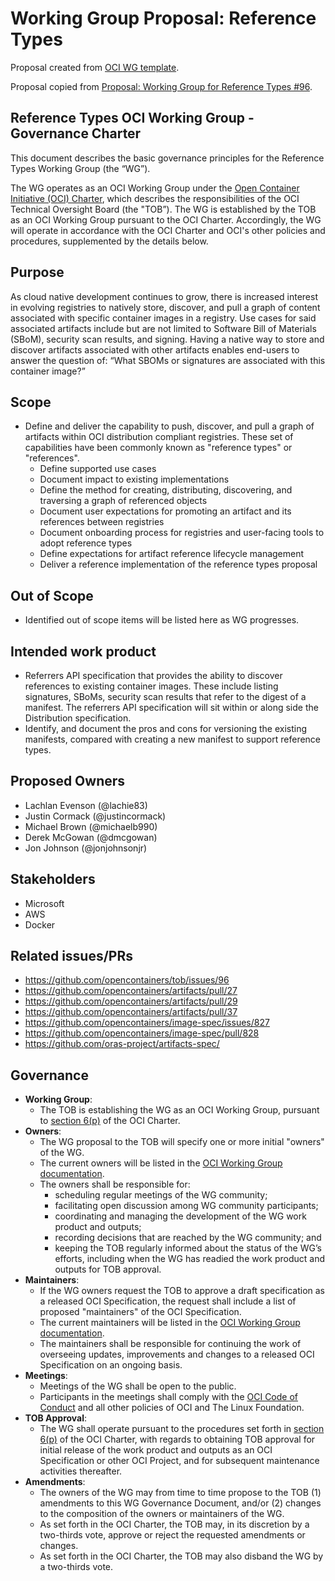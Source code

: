 # Working Group Proposal: Reference Types

Proposal created from [OCI WG template](https://github.com/opencontainers/tob/blob/master/WG-TEMPLATE.md).

Proposal copied from [Proposal: Working Group for Reference Types #96](https://github.com/opencontainers/tob/issues/96).

## Reference Types OCI Working Group - Governance Charter

This document describes the basic governance principles for the Reference Types Working Group (the “WG”).

The WG operates as an OCI Working Group under the [Open Container Initiative (OCI) Charter](https://github.com/opencontainers/tob/blob/master/CHARTER.md), which describes the responsibilities of the OCI Technical Oversight Board (the "TOB”). The WG is established by the TOB as an OCI Working Group pursuant to the OCI Charter. Accordingly, the WG will operate in accordance with the OCI Charter and OCI's other policies and procedures, supplemented by the details below.

## Purpose

As cloud native development continues to grow, there is increased interest in evolving registries to natively store, discover, and pull a graph of content associated with specific container images in a registry.
Use cases for said associated artifacts include but are not limited to Software Bill of Materials (SBoM), security scan results, and signing.
Having a native way to store and discover artifacts associated with other artifacts enables end-users to answer the question of: “What SBOMs or signatures are associated with this container image?”

## Scope

* Define and deliver the capability to push, discover, and pull a graph of artifacts within OCI distribution compliant registries. These set of capabilities have been commonly known as "reference types" or "references".
  * Define supported use cases
  * Document impact to existing implementations
  * Define the method for creating, distributing, discovering, and traversing a graph of referenced objects
  * Document user expectations for promoting an artifact and its references between registries
  * Document onboarding process for registries and user-facing tools to adopt reference types
  * Define expectations for artifact reference lifecycle management
  * Deliver a reference implementation of the reference types proposal

## Out of Scope

* Identified out of scope items will be listed here as WG progresses.

## Intended work product

* Referrers API specification that provides the ability to discover references to existing container images. These include listing signatures, SBoMs, security scan results that refer to the digest of a manifest. The referrers API specification will sit within or along side the Distribution specification.
* Identify, and document the pros and cons for versioning the existing manifests, compared with creating a new manifest to support reference types.

## Proposed Owners

* Lachlan Evenson (@lachie83)
* Justin Cormack (@justincormack)
* Michael Brown (@michaelb990)
* Derek McGowan (@dmcgowan)
* Jon Johnson (@jonjohnsonjr)

## Stakeholders

* Microsoft
* AWS
* Docker

## Related issues/PRs

* https://github.com/opencontainers/tob/issues/96
* https://github.com/opencontainers/artifacts/pull/27
* https://github.com/opencontainers/artifacts/pull/29
* https://github.com/opencontainers/artifacts/pull/37
* https://github.com/opencontainers/image-spec/issues/827
* https://github.com/opencontainers/image-spec/pull/828
* https://github.com/oras-project/artifacts-spec/

## Governance

* **Working Group**:
  * The TOB is establishing the WG as an OCI Working Group, pursuant to [section 6(p)](https://github.com/opencontainers/tob/blob/master/CHARTER.md#6-technical-oversight-board-tob) of the OCI Charter.
* **Owners**:
  * The WG proposal to the TOB will specify one or more initial "owners" of the WG.
  * The current owners will be listed in the [OCI Working Group documentation](https://github.com/opencontainers/tob/blob/master/WG-INFO.md).
  * The owners shall be responsible for:
    * scheduling regular meetings of the WG community;
    * facilitating open discussion among WG community participants;
    * coordinating and managing the development of the WG work product and outputs;
    * recording decisions that are reached by the WG community; and
    * keeping the TOB regularly informed about the status of the WG’s efforts, including when the WG has readied the work product and outputs for TOB approval.
* **Maintainers**:
  * If the WG owners request the TOB to approve a draft specification as a released OCI Specification, the request shall include a list of proposed "maintainers" of the OCI Specification.
  * The current maintainers will be listed in the [OCI Working Group documentation](https://github.com/opencontainers/tob/blob/master/WG-INFO.md).
  * The maintainers shall be responsible for continuing the work of overseeing updates, improvements and changes to a released OCI Specification on an ongoing basis.
* **Meetings**:
  * Meetings of the WG shall be open to the public.
  * Participants in the meetings shall comply with the [OCI Code of Conduct](https://github.com/opencontainers/.github/blob/master/CODE_OF_CONDUCT.md) and all other policies of OCI and The Linux Foundation.
* **TOB Approval**:
  * The WG shall operate pursuant to the procedures set forth in [section 6(p)](https://github.com/opencontainers/tob/blob/master/CHARTER.md#6-technical-oversight-board-tob) of the OCI Charter, with regards to obtaining TOB approval for initial release of the work product and outputs as an OCI Specification or other OCI Project, and for subsequent maintenance activities thereafter.
* **Amendments**:
  * The owners of the WG may from time to time propose to the TOB (1) amendments to this WG Governance Document, and/or (2) changes to the composition of the owners or maintainers of the WG.
  * As set forth in the OCI Charter, the TOB may, in its discretion by a two-thirds vote, approve or reject the requested amendments or changes.
  * As set forth in the OCI Charter, the TOB may also disband the WG by a two-thirds vote.